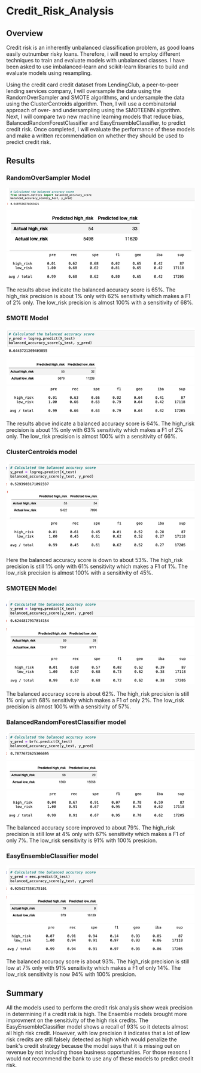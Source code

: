 # Credit_Risk_Analysis
## Overview

Credit risk is an inherently unbalanced classification problem, as good loans easily outnumber risky loans. Therefore, i will need to employ different techniques to train and evaluate models with unbalanced classes. I have been asked to use imbalanced-learn and scikit-learn libraries to build and evaluate models using resampling.

Using the credit card credit dataset from LendingClub, a peer-to-peer lending services company, I will oversample the data using the RandomOverSampler and SMOTE algorithms, and undersample the data using the ClusterCentroids algorithm. Then, I will use a combinatorial approach of over- and undersampling using the SMOTEENN algorithm. Next, I will compare two new machine learning models that reduce bias, BalancedRandomForestClassifier and EasyEnsembleClassifier, to predict credit risk. Once completed, I will evaluate the performance of these models and make a written recommendation on whether they should be used to predict credit risk.

## Results

### RandomOverSampler Model

![This is an image](https://github.com/AleksKostrycka/Credit_Risk_Analysis/blob/main/Resources/OverSampling%20Model.png?raw=true)
![This is an image](https://github.com/AleksKostrycka/Credit_Risk_Analysis/blob/main/Resources/oversampling2.png?raw=true)
![This is an image](https://github.com/AleksKostrycka/Credit_Risk_Analysis/blob/main/Resources/oversampling3.png?raw=true)

The results above indicate the balanced accuracy score is 65%.
The high_risk precision is about 1% only with 62% sensitivity which makes a F1 of 2% only.
The low_risk precision is almost 100% with a sensitivity of 68%. 

### SMOTE Model
![This is an image](https://github.com/AleksKostrycka/Credit_Risk_Analysis/blob/main/Resources/smotemodel.png?raw=true)
![This is an image](https://github.com/AleksKostrycka/Credit_Risk_Analysis/blob/main/Resources/smotemodel2.png?raw=true)
![This is an image](https://github.com/AleksKostrycka/Credit_Risk_Analysis/blob/main/Resources/smotemodel3.png?raw=true)

The results above indicate a balanced accuracy score is 64%.
The high_risk precision is about 1% only with 63% sensitivity which makes a F1 of 2% only.
The low_risk precision is almost 100% with a sensitivity of 66%. 

### ClusterCentroids model
![This is an image](https://github.com/AleksKostrycka/Credit_Risk_Analysis/blob/main/Resources/ClusterCentroidsmodel.png?raw=true)
![This is an image](https://github.com/AleksKostrycka/Credit_Risk_Analysis/blob/main/Resources/ClusterCentroidsmodel2.png?raw=true)
![This is an image](https://github.com/AleksKostrycka/Credit_Risk_Analysis/blob/main/Resources/ClusterCentroidsmodel3.png?raw=true)

Here the balanced accuracy score is down to about 53%.
The high_risk precision is still 1% only with 61% sensitivity which makes a F1 of 1%.
The low_risk precision is almost 100% with a sensitivity of 45%. 

### SMOTEEN Model
![This is an image](https://github.com/AleksKostrycka/Credit_Risk_Analysis/blob/main/Resources/smoteenmodel.png?raw=true)
![This is an image](https://github.com/AleksKostrycka/Credit_Risk_Analysis/blob/main/Resources/smoteenmodel2.png?raw=true)
![This is an image](https://github.com/AleksKostrycka/Credit_Risk_Analysis/blob/main/Resources/smoteenmodel3.png?raw=true)

The balanced accuracy score is about 62%.
The high_risk precision is still 1% only with 68% sensitivity which makes a F1 of only 2%.
The low_risk precision is almost 100% with a sensitivity of 57%. 

### BalancedRandomForestClassifier model
![This is an image](https://github.com/AleksKostrycka/Credit_Risk_Analysis/blob/main/Resources/balancedradnomforestclass.png?raw=true)
![This is an image](https://github.com/AleksKostrycka/Credit_Risk_Analysis/blob/main/Resources/balancedrandomforestclass2.png?raw=true)
![This is an image](https://github.com/AleksKostrycka/Credit_Risk_Analysis/blob/main/Resources/balancesrandomforestclass3.png?raw=true)

The balanced accuracy score improved to about 79%.
The high_risk precision is still low at 4% only with 67% sensitivity which makes a F1 of only 7%.
The low_risk sensitivity is 91% with 100% presicion. 

### EasyEnsembleClassifier model

![This is an image](https://github.com/AleksKostrycka/Credit_Risk_Analysis/blob/main/Resources/easyensambleclassifier.png?raw=true)
![This is an image](https://github.com/AleksKostrycka/Credit_Risk_Analysis/blob/main/Resources/easyensambleclassifier2.png?raw=true)
![This is an image](https://github.com/AleksKostrycka/Credit_Risk_Analysis/blob/main/Resources/easyensambleclassifier3.png?raw=true)

The balanced accuracy score is about 93%.
The high_risk precision is still low at 7% only with 91% sensitivity which makes a F1 of only 14%.
The low_risk sensitivity is now 94% with 100% presicion. 

## Summary

All the models used to perform the credit risk analysis show weak precision in determining if a credit risk is high.
The Ensemble models brought more improvment on the sensitivity of the high risk credits.
The EasyEnsembleClassifier model shows a recall of 93% so it detects almost all high risk credit. However, with low precision it indicates that a lot of low risk credits are still falsely detected as high which would penalize the bank's credit strategy because the model says that it is missing out on revenue by not including those business opportunities.
For those reasons I would not recommend the bank to use any of these models to predict credit risk.
